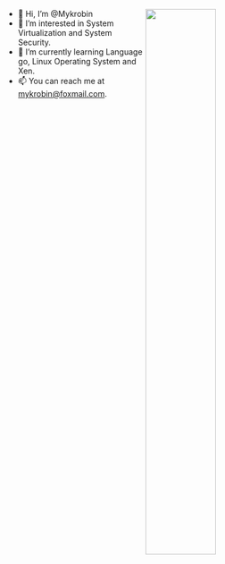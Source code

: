 
[<img align="right" width="50%" src="https://github-readme-stats.vercel.app/api?username=Mykrobin&theme=dark&show_icons=true">](https://metrics.lecoq.io/Mykrobin?template=classic)

- 👋 Hi, I’m @Mykrobin
- 👀 I’m interested in System Virtualization and System Security.
- 🌱 I’m currently learning Language go, Linux Operating System and Xen.
- 📫 You can reach me at mykrobin@foxmail.com.

<!---
Mykrobin/Mykrobin is a ✨ special ✨ repository because its `README.md` (this file) appears on your GitHub profile.
You can click the Preview link to take a look at your changes.
--->
